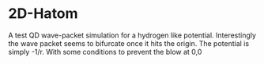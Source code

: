 # 2D-Hatom
A test QD wave-packet simulation for a hydrogen like potential.
Interestingly the wave packet seems to bifurcate once it hits the origin. 
The potential is simply -1/r. With some conditions to prevent the blow at 0,0
